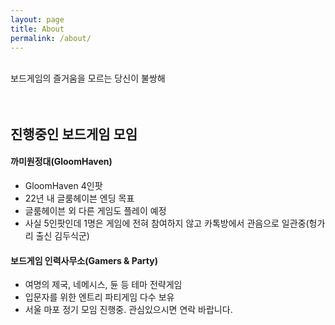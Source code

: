 ```yaml
---
layout: page
title: About
permalink: /about/
---
```

<br/>
보드게임의 즐거움을 모르는 당신이 불쌍해
<br/><br/><br/>

## 진행중인 보드게임 모임




#### 까미원정대(GloomHaven)
- GloomHaven 4인팟
- 22년 내 글룸헤이븐 엔딩 목표
- 글룸헤이븐 외 다른 게임도 플레이 예정
- 사실 5인팟인데 1명은 게임에 전혀 참여하지 않고 카톡방에서 관음으로 일관중(헝가리 출신 김두식군)




#### 보드게임 인력사무소(Gamers & Party)
- 여명의 제국, 네메시스, 듄 등 테마 전략게임 
- 입문자를 위한 엔트리 파티게임 다수 보유
- 서울 마포 정기 모임 진행중. 관심있으시면 연락 바랍니다.
<br/><br/><br/>



